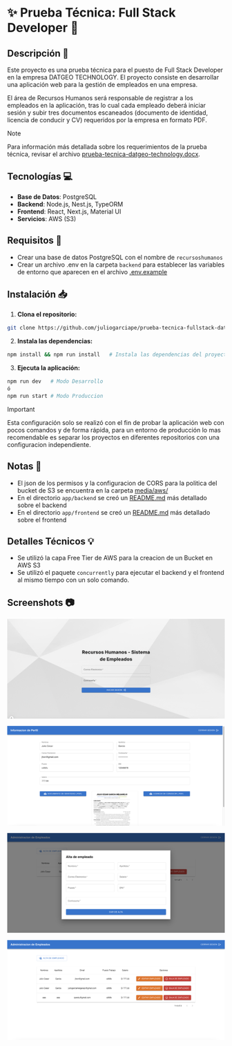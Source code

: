 # :sparkles: Prueba Técnica: Full Stack Developer :dart:

## Descripción :page_facing_up:

Este proyecto es una prueba técnica para el puesto de Full Stack Developer en la empresa DATGEO TECHNOLOGY. El proyecto consiste en desarrollar una aplicación web para la gestión de empleados en una empresa. 

El área de Recursos Humanos será responsable de registrar a los empleados en la aplicación, tras lo cual cada empleado deberá iniciar sesión y subir tres documentos escaneados (documento de identidad, licencia de conducir y CV) requeridos por la empresa en formato PDF.

> [!NOTE]
> Para información más detallada sobre los requerimientos de la prueba técnica, revisar el archivo [prueba-tecnica-datgeo-technology.docx](media/prueba-tecnica-datgeo-technology.docx).

## Tecnologías :computer:

- **Base de Datos**: PostgreSQL
- **Backend**: Node.js, Nest.js, TypeORM
- **Frontend**: React, Next.js, Material UI
- **Servicios**: AWS (S3)

## Requisitos :pencil:

- Crear una base de datos PostgreSQL con el nombre de `recursoshumanos`
- Crear un archivo .env en la carpeta `backend` para establecer las variables de entorno que aparecen en el archivo [.env.example](/app/backend/.env.example)

## Instalación :inbox_tray:

1) **Clona el repositorio:**

```bash
git clone https://github.com/juliogarciape/prueba-tecnica-fullstack-datgeo.git
```

2) **Instala las dependencias:**

```bash
npm install && npm run install   # Instala las dependencias del proyecto usando concurrently
```

3) **Ejecuta la aplicación:**

```bash
npm run dev   # Modo Desarrollo
ó
npm run start # Modo Produccion 
```

> [!IMPORTANT]
> Esta configuración solo se realizó con el fin de probar la aplicación web con pocos comandos y de forma rápida, para un entorno de producción lo mas recomendable es separar los proyectos en diferentes repositorios con una configuracion independiente.

## Notas :memo:

- El json de los permisos y la configuracion de CORS para la politica del bucket de S3 se encuentra en la carpeta [media/aws/](media/aws/) 
- En el directorio `app/backend` se creó un [README.md](app/backend/README.md) más detallado sobre el backend
- En el directorio `app/frontend` se creó un [README.md](app/frontend/README.md) más detallado sobre el frontend

## Detalles Técnicos :bulb:

- Se utilizó la capa Free Tier de AWS para la creacion de un Bucket en AWS S3
- Se utilizó el paquete `concurrently` para ejecutar el backend y el frontend al mismo tiempo con un solo comando.

## Screenshots :camera:

![Login](/media/screenshots/login.png)

![Mi Perfil](/media/screenshots/mi-perfil.png)

![New Employee](/media/screenshots/register.png)

![Employees](/media/screenshots/employees.png)
